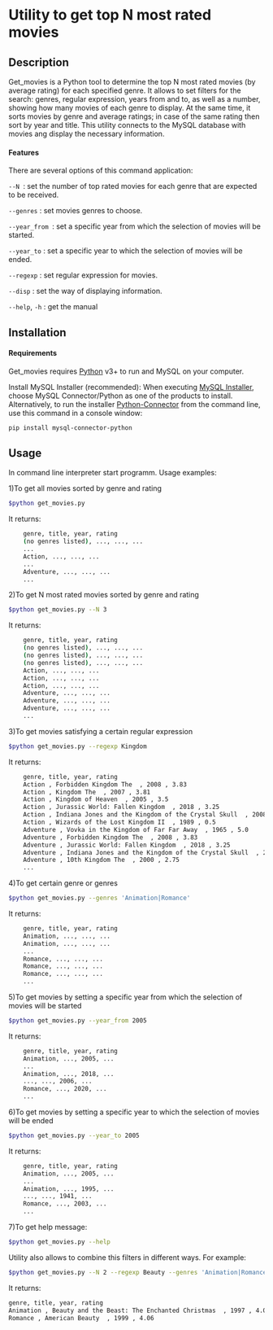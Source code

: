# Utility to get top N most rated movies

## Description

Get_movies is a Python tool to determine the top N most rated movies (by average rating) for each specified genre. It allows to set filters for the search: genres, regular expression, years from and to, as well as a number, showing how many movies of each genre to display. At the same time, it sorts movies by genre and average ratings; in case of the same rating then sort by year and title.
This utility connects to the MySQL database with movies ang display the necessary information.
#### Features

There are several options of this command application:

```--N ```: set the number of top rated movies for each genre that are expected to be received. 

```--genres``` : set movies genres to choose.

```--year_from ```: set a specific year from which the selection of movies will be started.

```--year_to``` : set a specific year to which the selection of movies will be ended.

```--regexp``` : set regular expression for movies.

```--disp``` : set the way of displaying information.

```--help```, ```-h``` : get the manual

## Installation
#### Requirements 
Get_movies requires [Python](https://www.python.org/downloads/)  v3+ to run and MySQL on your computer.

Install MySQL Installer (recommended): When executing [MySQL Installer](https://dev.mysql.com/doc/refman/8.0/en/mysql-installer.html), choose MySQL Connector/Python as one of the products to install.
Alternatively, to run the installer [Python-Connector](https://dev.mysql.com/downloads/connector/python/) from the command line, use this command in a console window: 

```sh
pip install mysql-connector-python
```

## Usage

In command line interpreter start programm.
Usage examples:

1)To get all movies sorted by genre and rating

```sh
$python get_movies.py
```  

It returns:
   
```sh
    genre, title, year, rating
    (no genres listed), ..., ..., ...
    ...
    Action, ..., ..., ...
    ...
    Adventure, ..., ..., ...
    ...
```
    
2)To get N most rated movies sorted by genre and rating
   
```sh
$python get_movies.py --N 3
```
    
It returns:
    
```sh
    genre, title, year, rating
    (no genres listed), ..., ..., ...
    (no genres listed), ..., ..., ...
    (no genres listed), ..., ..., ...
    Action, ..., ..., ...
    Action, ..., ..., ...
    Action, ..., ..., ...
    Adventure, ..., ..., ...
    Adventure, ..., ..., ...
    Adventure, ..., ..., ...
    ...
```

3)To get movies satisfying a certain regular expression
    
```sh
$python get_movies.py --regexp Kingdom
```
    
It returns:
    
```sh
    genre, title, year, rating
    Action , Forbidden Kingdom The  , 2008 , 3.83
    Action , Kingdom The  , 2007 , 3.81
    Action , Kingdom of Heaven  , 2005 , 3.5
    Action , Jurassic World: Fallen Kingdom  , 2018 , 3.25
    Action , Indiana Jones and the Kingdom of the Crystal Skull  , 2008 , 2.83
    Action , Wizards of the Lost Kingdom II  , 1989 , 0.5
    Adventure , Vovka in the Kingdom of Far Far Away  , 1965 , 5.0
    Adventure , Forbidden Kingdom The  , 2008 , 3.83
    Adventure , Jurassic World: Fallen Kingdom  , 2018 , 3.25
    Adventure , Indiana Jones and the Kingdom of the Crystal Skull  , 2008 , 2.83
    Adventure , 10th Kingdom The  , 2000 , 2.75
    ...
```
    
4)To get certain genre or genres

```sh
$python get_movies.py --genres 'Animation|Romance'
```
    
It returns:

```sh
    genre, title, year, rating
    Animation, ..., ..., ...
    Animation, ..., ..., ...
    ...
    Romance, ..., ..., ...
    Romance, ..., ..., ...
    Romance, ..., ..., ...
    ...
``` 
    
5)To get movies by setting a specific year from which the selection of movies will be started

```sh
$python get_movies.py --year_from 2005
```
    
It returns:

```sh
    genre, title, year, rating
    Animation, ..., 2005, ...
    ...
    Animation, ..., 2018, ...
    ..., ..., 2006, ...
    Romance, ..., 2020, ...
    ...
``` 

6)To get movies by setting a specific year to which the selection of movies will be ended

```sh
$python get_movies.py --year_to 2005
```
    
It returns:

```sh
    genre, title, year, rating
    Animation, ..., 2005, ...
    ...
    Animation, ..., 1995, ...
    ..., ..., 1941, ...
    Romance, ..., 2003, ...
    ...
``` 
    
7)To get help message:

```sh
$python get_movies.py --help
```

Utility also allows to combine this filters in different ways. For example:
```sh
$python get_movies.py --N 2 --regexp Beauty --genres 'Animation|Romance' --year_from 1993 --year_to 2002
```
It returns:
```sh
genre, title, year, rating
Animation , Beauty and the Beast: The Enchanted Christmas  , 1997 , 4.0
Romance , American Beauty  , 1999 , 4.06
```
